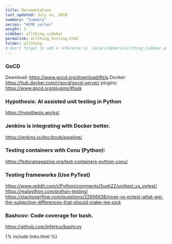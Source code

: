 ```yaml
---
title: Documentation 
last_updated: July xx, 2018
summary: "Summary"
series: "ACME series"
weight: 3
sidebar: allthing_sidebar
permalink: allthing_testing.html
folder: allthing
# Don't forget to add a reference in _data/sidebars/allthing_sidebar.yml and/or _data/topnav.yml 
---
```


### GoCD
Download: https://www.gocd.org/download/#zip
Docker: https://hub.docker.com/r/gocd/gocd-server/
plugins: https://www.gocd.org/plugins/#task

### Hypothesis: AI assisted unit testing in Python
https://hypothesis.works/


### Jenkins is integrating with Docker better. 
https://jenkins.io/doc/book/pipeline/

### Testing containers with Conu (Python):
https://fedoramagazine.org/test-containers-python-conu/

### Testing frameworks (Use PyTest)
https://www.reddit.com/r/Python/comments/5uxh22/unittest_vs_pytest/
https://realpython.com/python-testing/
https://stackoverflow.com/questions/22856638/nose-vs-pytest-what-are-the-subjective-differences-that-should-make-me-pick

### Bashcov: Code coverage for bash.
https://github.com/infertux/bashcov


{% include links.html %}

